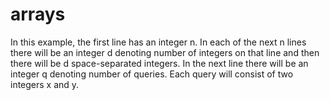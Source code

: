 # arrays
In this example, the first line has an integer n. In each of the next n lines there will be an integer d denoting number of integers on that line and then there will be d space-separated integers. In the next line there will be an integer q denoting number of queries. Each query will consist of two integers x and y.
